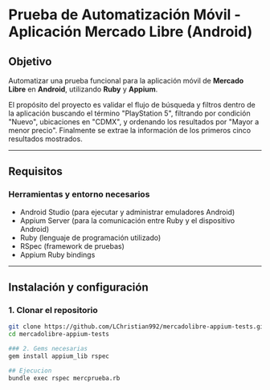 # Prueba de Automatización Móvil - Aplicación Mercado Libre (Android)

## Objetivo
Automatizar una prueba funcional para la aplicación móvil de **Mercado Libre** en **Android**, utilizando **Ruby** y **Appium**.

El propósito del proyecto es validar el flujo de búsqueda y filtros dentro de la aplicación buscando el término "PlayStation 5", filtrando por condición "Nuevo", ubicaciones en "CDMX", y ordenando los resultados por "Mayor a menor precio". Finalmente se extrae la información de los primeros cinco resultados mostrados. 

---

## Requisitos

### Herramientas y entorno necesarios
- Android Studio (para ejecutar y administrar emuladores Android)
- Appium Server (para la comunicación entre Ruby y el dispositivo Android)
- Ruby (lenguaje de programación utilizado)
- RSpec (framework de pruebas)
- Appium Ruby bindings

---

## Instalación y configuración

### 1. Clonar el repositorio
```bash
git clone https://github.com/LChristian992/mercadolibre-appium-tests.git
cd mercadolibre-appium-tests

### 2. Gems necesarias
gem install appium_lib rspec

## Ejecucion
bundle exec rspec mercprueba.rb  


